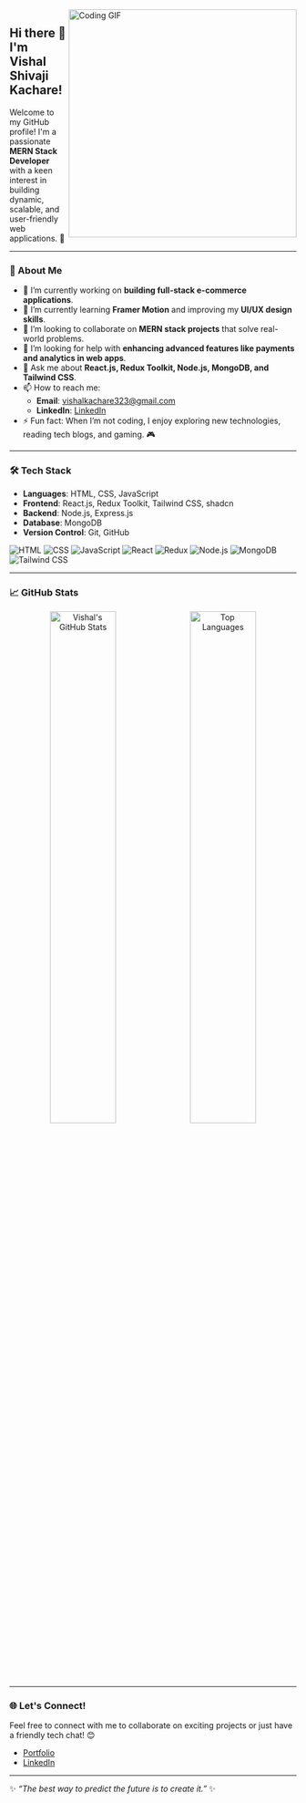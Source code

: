 <img src="https://media.giphy.com/media/26tn33aiTi1jkl6H6/giphy.gif" width="400" alt="Coding GIF" align="right">  


## Hi there 👋 I'm Vishal Shivaji Kachare!  

Welcome to my GitHub profile! I'm a passionate **MERN Stack Developer** with a keen interest in building dynamic, scalable, and user-friendly web applications. 🚀  

---

### 🌟 About Me  

- 🔭 I’m currently working on **building full-stack e-commerce applications**.  
- 🌱 I’m currently learning **Framer Motion** and improving my **UI/UX design skills**.  
- 👯 I’m looking to collaborate on **MERN stack projects** that solve real-world problems.  
- 🤔 I’m looking for help with **enhancing advanced features like payments and analytics in web apps**.  
- 💬 Ask me about **React.js, Redux Toolkit, Node.js, MongoDB, and Tailwind CSS**.  
- 📫 How to reach me:  
  - **Email**: vishalkachare323@gmail.com  
  - **LinkedIn**: [LinkedIn](https://www.linkedin.com/in/vishal-kachare-53061527a/)  
- ⚡ Fun fact: When I’m not coding, I enjoy exploring new technologies, reading tech blogs, and gaming. 🎮  

---

### 🛠️ Tech Stack  

- **Languages**: HTML, CSS, JavaScript  
- **Frontend**: React.js, Redux Toolkit, Tailwind CSS, shadcn  
- **Backend**: Node.js, Express.js  
- **Database**: MongoDB  
- **Version Control**: Git, GitHub

![HTML](https://img.shields.io/badge/-HTML-E34F26?style=flat-square&logo=html5&logoColor=white)
![CSS](https://img.shields.io/badge/-CSS-1572B6?style=flat-square&logo=css3&logoColor=white)
![JavaScript](https://img.shields.io/badge/-JavaScript-F7DF1E?style=flat-square&logo=javascript&logoColor=black)
![React](https://img.shields.io/badge/-React-61DAFB?style=flat-square&logo=react&logoColor=black)
![Redux](https://img.shields.io/badge/-Redux-764ABC?style=flat-square&logo=redux&logoColor=white)
![Node.js](https://img.shields.io/badge/-Node.js-339933?style=flat-square&logo=node.js&logoColor=white)
![MongoDB](https://img.shields.io/badge/-MongoDB-47A248?style=flat-square&logo=mongodb&logoColor=white)
![Tailwind CSS](https://img.shields.io/badge/-Tailwind%20CSS-38B2AC?style=flat-square&logo=tailwind-css&logoColor=white)


---

### 📈 GitHub Stats  

<div align="center">
  <img src="https://github-readme-stats.vercel.app/api?username=Vishalk63&show_icons=true&theme=radical" alt="Vishal's GitHub Stats" width="48%" />
  <img src="https://github-readme-stats.vercel.app/api/top-langs/?username=Vishalk63&layout=compact&theme=radical" alt="Top Languages" width="48%" />
</div>

---

### 🌐 Let's Connect!  

Feel free to connect with me to collaborate on exciting projects or just have a friendly tech chat! 😊  
- [Portfolio](https://myportfolio-d95pn2pqx-vishals-projects-eaadedde.vercel.app/)  
- [LinkedIn](https://www.linkedin.com/in/vishal-kachare-53061527a/)  

---

✨ _“The best way to predict the future is to create it.”_ ✨  
